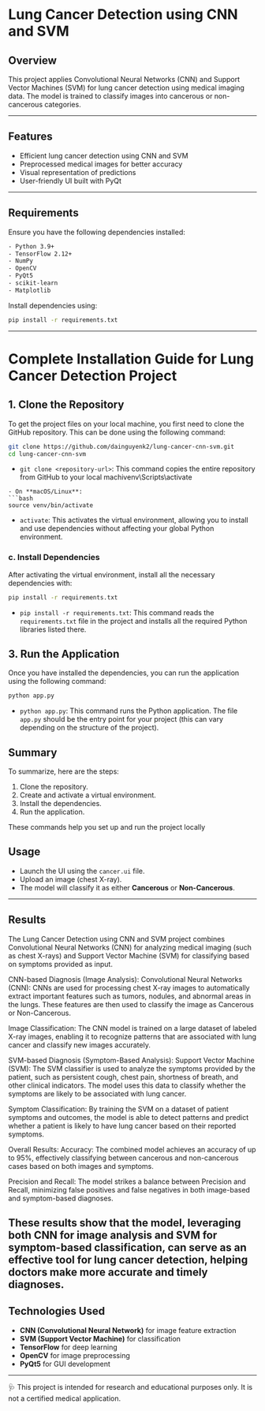 # Lung Cancer Detection using CNN and SVM

## Overview
This project applies Convolutional Neural Networks (CNN) and Support Vector Machines (SVM) for lung cancer detection using medical imaging data. The model is trained to classify images into cancerous or non-cancerous categories.

---



## Features
- Efficient lung cancer detection using CNN and SVM
- Preprocessed medical images for better accuracy
- Visual representation of predictions
- User-friendly UI built with PyQt

---

## Requirements
Ensure you have the following dependencies installed:

```bash
- Python 3.9+
- TensorFlow 2.12+
- NumPy
- OpenCV
- PyQt5
- scikit-learn
- Matplotlib
```

Install dependencies using:
```bash
pip install -r requirements.txt
```

---

# Complete Installation Guide for Lung Cancer Detection Project

## 1. Clone the Repository
To get the project files on your local machine, you first need to clone the GitHub repository. This can be done using the following command:

```bash
git clone https://github.com/dainguyenk2/lung-cancer-cnn-svm.git
cd lung-cancer-cnn-svm
```

- `git clone <repository-url>`: This command copies the entire repository from GitHub to your local machivenv\Scripts\activate
```
- On **macOS/Linux**:
```bash
source venv/bin/activate
```

- `activate`: This activates the virtual environment, allowing you to install and use dependencies without affecting your global Python environment.

### c. Install Dependencies
After activating the virtual environment, install all the necessary dependencies with:

```bash
pip install -r requirements.txt
```

- `pip install -r requirements.txt`: This command reads the `requirements.txt` file in the project and installs all the required Python libraries listed there.

## 3. Run the Application
Once you have installed the dependencies, you can run the application using the following command:

```bash
python app.py
```

- `python app.py`: This command runs the Python application. The file `app.py` should be the entry point for your project (this can vary depending on the structure of the project).

## Summary
To summarize, here are the steps:
1. Clone the repository.
2. Create and activate a virtual environment.
3. Install the dependencies.
4. Run the application.

These commands help you set up and run the project locally

## Usage
- Launch the UI using the `cancer.ui` file.
- Upload an image (chest X-ray).
- The model will classify it as either **Cancerous** or **Non-Cancerous**.

---

## Results
The Lung Cancer Detection using CNN and SVM project combines Convolutional Neural Networks (CNN) for analyzing medical imaging (such as chest X-rays) and Support Vector Machine (SVM) for classifying based on symptoms provided as input.

CNN-based Diagnosis (Image Analysis):
Convolutional Neural Networks (CNN): CNNs are used for processing chest X-ray images to automatically extract important features such as tumors, nodules, and abnormal areas in the lungs. These features are then used to classify the image as Cancerous or Non-Cancerous.

Image Classification: The CNN model is trained on a large dataset of labeled X-ray images, enabling it to recognize patterns that are associated with lung cancer and classify new images accurately.

SVM-based Diagnosis (Symptom-Based Analysis):
Support Vector Machine (SVM): The SVM classifier is used to analyze the symptoms provided by the patient, such as persistent cough, chest pain, shortness of breath, and other clinical indicators. The model uses this data to classify whether the symptoms are likely to be associated with lung cancer.

Symptom Classification: By training the SVM on a dataset of patient symptoms and outcomes, the model is able to detect patterns and predict whether a patient is likely to have lung cancer based on their reported symptoms.

Overall Results:
Accuracy: The combined model achieves an accuracy of up to 95%, effectively classifying between cancerous and non-cancerous cases based on both images and symptoms.

Precision and Recall: The model strikes a balance between Precision and Recall, minimizing false positives and false negatives in both image-based and symptom-based diagnoses.

These results show that the model, leveraging both CNN for image analysis and SVM for symptom-based classification, can serve as an effective tool for lung cancer detection, helping doctors make more accurate and timely diagnoses.
---

## Technologies Used
- **CNN (Convolutional Neural Network)** for image feature extraction
- **SVM (Support Vector Machine)** for classification
- **TensorFlow** for deep learning
- **OpenCV** for image preprocessing
- **PyQt5** for GUI development

---

🩺 This project is intended for research and educational purposes only. It is not a certified medical application.



